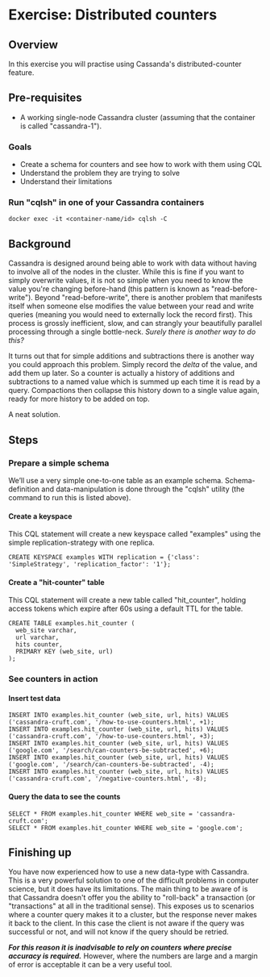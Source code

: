 ﻿Exercise: Distributed counters
==============================


Overview
--------
In this exercise you will practise using Cassanda's distributed-counter feature.


Pre-requisites
--------------
* A working single-node Cassandra cluster (assuming that the container is called "cassandra-1").

### Goals
* Create a schema for counters and see how to work with them using CQL
* Understand the problem they are trying to solve
* Understand their limitations


### Run "cqlsh" in one of your Cassandra containers

```docker exec -it <container-name/id> cqlsh -C```


Background
----------

Cassandra is designed around being able to work with data without having to involve all of the nodes in the cluster. While this is fine if you want to simply overwrite values, it is not so simple when you need to know the value you're changing before-hand (this pattern is known as "read-before-write"). Beyond "read-before-write", there is another problem that manifests itself when someone else modifies the value between your read and write queries (meaning you would need to externally lock the record first). This process is grossly inefficient, slow, and can strangly your beautifully parallel processing through a single bottle-neck. _Surely there is another way to do this?_

It turns out that for simple additions and subtractions there is another way you could approach this problem. Simply record the _delta_ of the value, and add them up later. So a counter is actually a history of additions and subtractions to a named value which is summed up each time it is read by a query. Compactions then collapse this history down to a single value again, ready for more history to be added on top.

A neat solution.


Steps
-----


### Prepare a simple schema
We’ll use a very simple one-to-one table as an example schema. Schema-definition and data-manipulation is done through the "cqlsh" utility (the command to run this is listed above).


#### Create a keyspace
This CQL statement will create a new keyspace called "examples" using the simple replication-strategy with one replica.

```
CREATE KEYSPACE examples WITH replication = {'class': 'SimpleStrategy', 'replication_factor': '1'};
```

#### Create a "hit-counter" table
This CQL statement will create a new table called "hit_counter", holding access tokens which expire after 60s using a default TTL for the table.
```
CREATE TABLE examples.hit_counter (
  web_site varchar,
  url varchar,
  hits counter,
  PRIMARY KEY (web_site, url)
);
```


### See counters in action

#### Insert test data
```
INSERT INTO examples.hit_counter (web_site, url, hits) VALUES ('cassandra-cruft.com', '/how-to-use-counters.html', +1);
INSERT INTO examples.hit_counter (web_site, url, hits) VALUES ('cassandra-cruft.com', '/how-to-use-counters.html', +3);
INSERT INTO examples.hit_counter (web_site, url, hits) VALUES ('google.com', '/search/can-counters-be-subtracted', +6);
INSERT INTO examples.hit_counter (web_site, url, hits) VALUES ('google.com', '/search/can-counters-be-subtracted', -4);
INSERT INTO examples.hit_counter (web_site, url, hits) VALUES ('cassandra-cruft.com', '/negative-counters.html', -8);
```

#### Query the data to see the counts
```
SELECT * FROM examples.hit_counter WHERE web_site = 'cassandra-cruft.com';
SELECT * FROM examples.hit_counter WHERE web_site = 'google.com';
```


Finishing up
------------
You have now experienced how to use a new data-type with Cassandra. This is a very powerful solution to one of the difficult problems in computer science, but it does have its limitations. The main thing to be aware of is that Cassandra doesn't offer you the ability to "roll-back" a transaction (or "transactions" at all in the traditional sense). This exposes us to scenarios where a counter query makes it to a cluster, but the response never makes it back to the client. In this case the client is not aware if the query was successful or not, and will not know if the query should be retried.

___For this reason it is inadvisable to rely on counters where precise accuracy is required.___ However, where the numbers are large and a margin of error is acceptable it can be a very useful tool.
